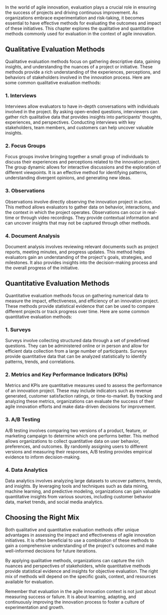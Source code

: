 
In the world of agile innovation, evaluation plays a crucial role in ensuring the success of projects and driving continuous improvement. As organizations embrace experimentation and risk-taking, it becomes essential to have effective methods for evaluating the outcomes and impact of these initiatives. This chapter explores the qualitative and quantitative methods commonly used for evaluation in the context of agile innovation.

Qualitative Evaluation Methods
------------------------------

Qualitative evaluation methods focus on gathering descriptive data, gaining insights, and understanding the nuances of a project or initiative. These methods provide a rich understanding of the experiences, perceptions, and behaviors of stakeholders involved in the innovation process. Here are some common qualitative evaluation methods:

### 1. Interviews

Interviews allow evaluators to have in-depth conversations with individuals involved in the project. By asking open-ended questions, interviewers can gather rich qualitative data that provides insights into participants' thoughts, experiences, and perspectives. Conducting interviews with key stakeholders, team members, and customers can help uncover valuable insights.

### 2. Focus Groups

Focus groups involve bringing together a small group of individuals to discuss their experiences and perceptions related to the innovation project. The group dynamic allows for interactive discussions and the exploration of different viewpoints. It is an effective method for identifying patterns, understanding divergent opinions, and generating new ideas.

### 3. Observations

Observations involve directly observing the innovation project in action. This method allows evaluators to gather data on behavior, interactions, and the context in which the project operates. Observations can occur in real-time or through video recordings. They provide contextual information and can uncover insights that may not be captured through other methods.

### 4. Document Analysis

Document analysis involves reviewing relevant documents such as project reports, meeting minutes, and progress updates. This method helps evaluators gain an understanding of the project's goals, strategies, and milestones. It also provides insights into the decision-making process and the overall progress of the initiative.

Quantitative Evaluation Methods
-------------------------------

Quantitative evaluation methods focus on gathering numerical data to measure the impact, effectiveness, and efficiency of an innovation project. These methods provide statistical evidence that can be used to compare different projects or track progress over time. Here are some common quantitative evaluation methods:

### 1. Surveys

Surveys involve collecting structured data through a set of predefined questions. They can be administered online or in person and allow for efficient data collection from a large number of participants. Surveys provide quantitative data that can be analyzed statistically to identify patterns, trends, and correlations.

### 2. Metrics and Key Performance Indicators (KPIs)

Metrics and KPIs are quantitative measures used to assess the performance of an innovation project. These may include indicators such as revenue generated, customer satisfaction ratings, or time-to-market. By tracking and analyzing these metrics, organizations can evaluate the success of their agile innovation efforts and make data-driven decisions for improvement.

### 3. A/B Testing

A/B testing involves comparing two versions of a product, feature, or marketing campaign to determine which one performs better. This method allows organizations to collect quantitative data on user behavior, preferences, and outcomes. By randomly assigning users to different versions and measuring their responses, A/B testing provides empirical evidence to inform decision-making.

### 4. Data Analytics

Data analytics involves analyzing large datasets to uncover patterns, trends, and insights. By leveraging tools and techniques such as data mining, machine learning, and predictive modeling, organizations can gain valuable quantitative insights from various sources, including customer behavior data, market trends, and social media analytics.

Choosing the Right Mix
----------------------

Both qualitative and quantitative evaluation methods offer unique advantages in assessing the impact and effectiveness of agile innovation initiatives. It is often beneficial to use a combination of these methods to gain a comprehensive understanding of the project's outcomes and make well-informed decisions for future iterations.

By applying qualitative methods, organizations can capture the rich nuances and perspectives of stakeholders, while quantitative methods provide statistical evidence and insights for objective evaluation. The right mix of methods will depend on the specific goals, context, and resources available for evaluation.

Remember that evaluation in the agile innovation context is not just about measuring success or failure. It is about learning, adapting, and continuously improving the innovation process to foster a culture of experimentation and growth.
